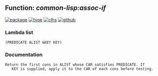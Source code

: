 ## Function: ***common-lisp:assoc-if***
[![package](https://img.shields.io/badge/Package-COMMON--LISP-5f9ea0.svg?style=social&colorA=999999)](../) [![type](https://img.shields.io/badge/Type-Function-5f9ea0.svg?style=social&colorA=999999)](../#function) [![clhs](https://img.shields.io/badge/CLHS-ASSOC--IF-5f9ea0.svg?style=social&colorA=999999)](http://www.lispworks.com/documentation/HyperSpec/Body/f_assocc.htm) [![github](https://img.shields.io/badge/GitHub-View_the_source-5f9ea0.svg?style=social&colorA=999999&logo=github)](https://github.com/sbcl/sbcl/blob/master/src/code/list.lisp/) 
### Lambda list
```
(PREDICATE ALIST &KEY KEY)
```
### Documentation
```
Return the first cons in ALIST whose CAR satisfies PREDICATE. If
   KEY is supplied, apply it to the CAR of each cons before testing.
```
